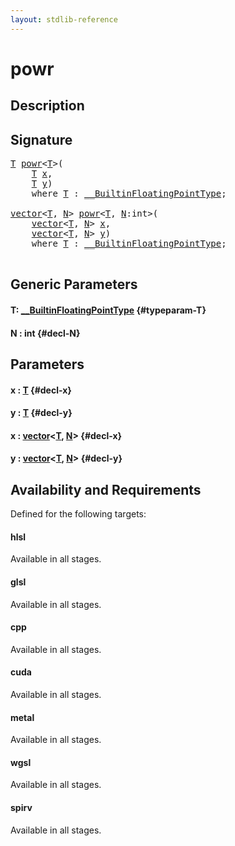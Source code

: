 ```yaml
---
layout: stdlib-reference
---
```


# powr

## Description





## Signature 

<pre>
<a href="/stdlib-reference/global-decls/powr#typeparam-T" class="code_type">T</a> <a href="/stdlib-reference/global-decls/powr">powr</a>&lt;<a href="/stdlib-reference/global-decls/powr#typeparam-T" class="code_type">T</a>&gt;(
    <a href="/stdlib-reference/global-decls/powr#typeparam-T" class="code_type">T</a> <a href="/stdlib-reference/global-decls/powr#decl-x" class="code_param">x</a>,
    <a href="/stdlib-reference/global-decls/powr#typeparam-T" class="code_type">T</a> <a href="/stdlib-reference/global-decls/powr#decl-y" class="code_param">y</a>)
    <span class='code_keyword'>where</span> <a href="/stdlib-reference/global-decls/powr#typeparam-T" class="code_type">T</a> : <a href="/stdlib-reference/interfaces/builtinfloatingpointtype-0129hm/index" class="code_type">__BuiltinFloatingPointType</a>;

<a href="/stdlib-reference/types/vector/index" class="code_type">vector</a>&lt;<a href="/stdlib-reference/global-decls/powr#typeparam-T" class="code_type">T</a>, <a href="/stdlib-reference/global-decls/powr#decl-N" class="code_var">N</a>&gt; <a href="/stdlib-reference/global-decls/powr">powr</a>&lt;<a href="/stdlib-reference/global-decls/powr#typeparam-T" class="code_type">T</a>, <a href="/stdlib-reference/global-decls/powr#decl-N" class="code_var">N</a>:<span class="code_keyword">int</span>&gt;(
    <a href="/stdlib-reference/types/vector/index" class="code_type">vector</a>&lt;<a href="/stdlib-reference/global-decls/powr#typeparam-T" class="code_type">T</a>, <a href="/stdlib-reference/global-decls/powr#decl-N" class="code_var">N</a>&gt; <a href="/stdlib-reference/global-decls/powr#decl-x" class="code_param">x</a>,
    <a href="/stdlib-reference/types/vector/index" class="code_type">vector</a>&lt;<a href="/stdlib-reference/global-decls/powr#typeparam-T" class="code_type">T</a>, <a href="/stdlib-reference/global-decls/powr#decl-N" class="code_var">N</a>&gt; <a href="/stdlib-reference/global-decls/powr#decl-y" class="code_param">y</a>)
    <span class='code_keyword'>where</span> <a href="/stdlib-reference/global-decls/powr#typeparam-T" class="code_type">T</a> : <a href="/stdlib-reference/interfaces/builtinfloatingpointtype-0129hm/index" class="code_type">__BuiltinFloatingPointType</a>;

</pre>

## Generic Parameters

#### T: [\_\_BuiltinFloatingPointType](/stdlib-reference/interfaces/builtinfloatingpointtype-0129hm/index) {#typeparam-T}
#### N  : int {#decl-N}

## Parameters

#### x  : [T](/stdlib-reference/global-decls/powr#typeparam-T) {#decl-x}
#### y  : [T](/stdlib-reference/global-decls/powr#typeparam-T) {#decl-y}
#### x  : [vector](/stdlib-reference/types/vector/index)\<[T](/stdlib-reference/types/vector/index#typeparam-T), [N](/stdlib-reference/types/vector/index#decl-N)\> {#decl-x}
#### y  : [vector](/stdlib-reference/types/vector/index)\<[T](/stdlib-reference/types/vector/index#typeparam-T), [N](/stdlib-reference/types/vector/index#decl-N)\> {#decl-y}

## Availability and Requirements

Defined for the following targets:

#### hlsl
Available in all stages.

#### glsl
Available in all stages.

#### cpp
Available in all stages.

#### cuda
Available in all stages.

#### metal
Available in all stages.

#### wgsl
Available in all stages.

#### spirv
Available in all stages.



